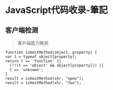 # JavaScript代码收录-筆記
## 客户端检测

> 客戶端能力檢測
```
function isHostMethod(object, property) {
var t = typeof object[property];
return t == 'function' ||
  (!!(t == 'object' && object[property])) ||
  t == 'unknown';
}
result = isHostMethod(xhr, "open");
result = isHostMethod(xhr, "foo");
```
